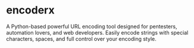 # encoderx
A Python-based powerful URL encoding tool designed for pentesters, automation lovers, and web developers. Easily encode strings with special characters, spaces, and full control over your encoding style.
